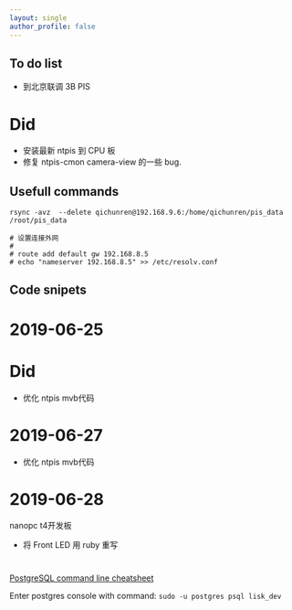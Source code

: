 ```yaml
---
layout: single
author_profile: false
---
```


## To do list

* 到北京联调 3B PIS

# Did

* 安装最新 ntpis 到 CPU 板
* 修复 ntpis-cmon camera-view 的一些 bug.


## Usefull commands

    rsync -avz  --delete qichunren@192.168.9.6:/home/qichunren/pis_data /root/pis_data

    # 设置连接外网
    #
    # route add default gw 192.168.8.5
    # echo "nameserver 192.168.8.5" >> /etc/resolv.conf

## Code snipets


# 2019-06-25

# Did

* 优化 ntpis mvb代码

# 2019-06-27

* 优化 ntpis mvb代码

# 2019-06-28

nanopc t4开发板
* 将 Front LED 用 ruby 重写


#



[PostgreSQL command line cheatsheet](https://gist.github.com/Kartones/dd3ff5ec5ea238d4c546)

Enter postgres console with command: `sudo -u postgres psql lisk_dev`
